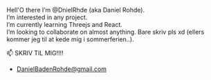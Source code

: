 Hell'O there I’m @DnielRhde (aka Daniel Rohde). <br />
I’m interested in any project. <br />
I’m currently learning Threejs and React. <br />
I’m looking to collaborate on almost anything. Bare skriv pls xd (ellers kommer jeg til at kede mig i sommerferien..). <br />

📫 SKRIV TIL MIG!!!!
- DanielBadenRohde@gmail.com

<!---
DnielRhde/DnielRhde is a ✨ special ✨ repository because its `README.md` (this file) appears on your GitHub profile.
You can click the Preview link to take a look at your changes.
--->
